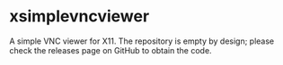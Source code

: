 # xsimplevncviewer
A simple VNC viewer for X11. The repository is empty by design; please check the releases page on GitHub to obtain the code.
